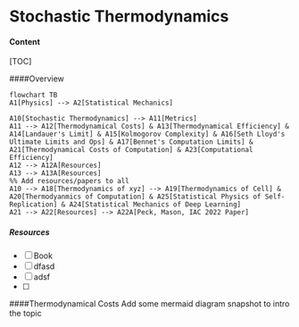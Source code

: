 # Stochastic Thermodynamics

#### Content
[TOC]

####Overview
```mermaid
flowchart TB
A1[Physics] --> A2[Statistical Mechanics]

A10[Stochastic Thermodynamics] --> A11[Metrics]
A11 --> A12[Thermodynamical Costs] & A13[Thermodynamical Efficiency] & A14[Landauer's Limit] & A15[Kolmogorov Complexity] & A16[Seth Lloyd's Ultimate Limits and Ops] & A17[Bennet's Computation Limits] & A21[Thermodynamical Costs of Computation] & A23[Computational Efficiency]
A12 --> A12A[Resources]
A13 --> A13A[Resources]
%% Add resources/papers to all
A10 --> A18[Thermodynamics of xyz] --> A19[Thermodynamics of Cell] & A20[Thermodyanmics of Computation] & A25[Statistical Physics of Self-Replication] & A24[Statistical Mechanics of Deep Learning]
A21 --> A22[Resources] --> A22A[Peck, Mason, IAC 2022 Paper]

```
##### Resources
- [ ] Book
- [ ] dfasd
- [ ] adsf
- [ ]





####Thermodynamical Costs
Add some mermaid diagram snapshot to intro the topic
